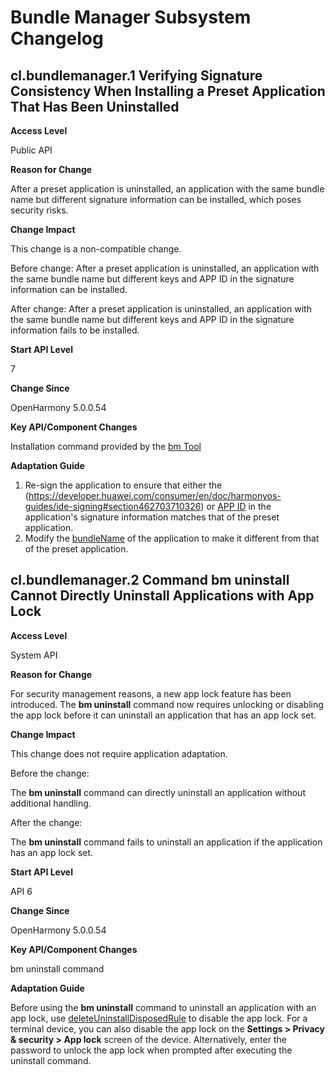 # Bundle Manager Subsystem Changelog

## cl.bundlemanager.1 Verifying Signature Consistency When Installing a Preset Application That Has Been Uninstalled

**Access Level**

Public API

**Reason for Change**

After a preset application is uninstalled, an application with the same bundle name but different signature information can be installed, which poses security risks.

**Change Impact**

This change is a non-compatible change.

Before change: After a preset application is uninstalled, an application with the same bundle name but different keys and APP ID in the signature information can be installed.

After change: After a preset application is uninstalled, an application with the same bundle name but different keys and APP ID in the signature information fails to be installed.

**Start API Level**

7

**Change Since**

OpenHarmony 5.0.0.54

**Key API/Component Changes**

Installation command provided by the [bm Tool](https://gitee.com/openharmony/docs/blob/master/en/application-dev/tools/bm-tool.md#installation-command)

**Adaptation Guide**

1. Re-sign the application to ensure that either the (https://developer.huawei.com/consumer/en/doc/harmonyos-guides/ide-signing#section462703710326) or [APP ID](https://developer.huawei.com/consumer/en/doc/app/agc-help-createharmonyapp-0000001945392297) in the application's signature information matches that of the preset application.
2. Modify the [bundleName](https://gitee.com/openharmony/docs/blob/master/en/application-dev/quick-start/app-configuration-file.md) of the application to make it different from that of the preset application.

## cl.bundlemanager.2 Command bm uninstall Cannot Directly Uninstall Applications with App Lock

**Access Level**

System API

**Reason for Change**

For security management reasons, a new app lock feature has been introduced. The **bm uninstall** command now requires unlocking or disabling the app lock before it can uninstall an application that has an app lock set.

**Change Impact**

This change does not require application adaptation.

Before the change:

The **bm uninstall** command can directly uninstall an application without additional handling.

After the change:

The **bm uninstall** command fails to uninstall an application if the application has an app lock set.

**Start API Level**

API 6

**Change Since**

OpenHarmony 5.0.0.54

**Key API/Component Changes**

bm uninstall command

**Adaptation Guide**

Before using the **bm uninstall** command to uninstall an application with an app lock, use [deleteUninstallDisposedRule](https://gitee.com/openharmony/docs/blob/master/en/application-dev/reference/apis-ability-kit/js-apis-appControl-sys.md#appcontroldeleteuninstalldisposedrule15) to disable the app lock. For a terminal device, you can also disable the app lock on the **Settings > Privacy & security > App lock** screen of the device. Alternatively, enter the password to unlock the app lock when prompted after executing the uninstall command.
